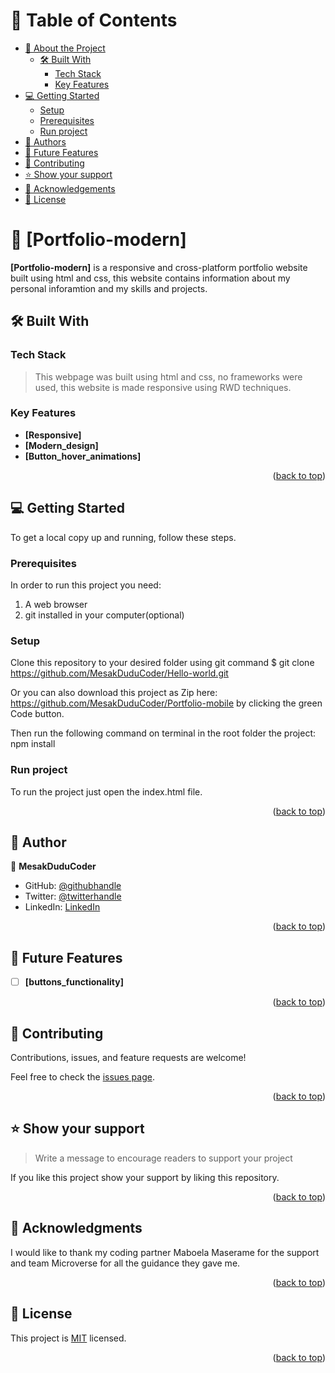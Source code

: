<a name="readme-top"></a>

<!-- TABLE OF CONTENTS -->

# 📗 Table of Contents

- [📖 About the Project](#about-project)
  - [🛠 Built With](#built-with)
    - [Tech Stack](#tech-stack)
    - [Key Features](#key-features)
- [💻 Getting Started](#getting-started)
  - [Setup](#setup)
  - [Prerequisites](#prerequisites)
  - [Run project](#run-tests)
- [👥 Authors](#authors)
- [🔭 Future Features](#future-features)
- [🤝 Contributing](#contributing)
- [⭐️ Show your support](#support)
- [🙏 Acknowledgements](#acknowledgements)
- [📝 License](#license)

<!-- PROJECT DESCRIPTION -->

# 📖 [Portfolio-modern] <a name="about-project"></a>

**[Portfolio-modern]** is a responsive and cross-platform portfolio website built using html and css, this website contains information about my personal inforamtion and my skills and projects.

## 🛠 Built With <a name="built-with"></a>

### Tech Stack <a name="tech-stack"></a>

> This webpage was built using html and css, no frameworks were used, this website is made responsive using RWD techniques.

<!-- Features -->

### Key Features <a name="key-features"></a>

- **[Responsive]**
- **[Modern_design]**
- **[Button_hover_animations]**

<p align="right">(<a href="#readme-top">back to top</a>)</p>

<!-- GETTING STARTED -->

## 💻 Getting Started <a name="getting-started"></a>

To get a local copy up and running, follow these steps.

### Prerequisites

In order to run this project you need:

1. A web browser
2. git installed in your computer(optional)

### Setup

Clone this repository to your desired folder using git command
$ git clone https://github.com/MesakDuduCoder/Hello-world.git

Or you can also download this project as Zip here: 
https://github.com/MesakDuduCoder/Portfolio-mobile
by clicking the green Code button.

Then run the following command on terminal in the root folder the project:
npm install

### Run project

To run the project just open the index.html file.

<p align="right">(<a href="#readme-top">back to top</a>)</p>

<!-- AUTHORS -->

## 👥 Author <a name="authors"></a>

👤 **MesakDuduCoder**

- GitHub: [@githubhandle](https://github.com/MesakDuduCoder)
- Twitter: [@twitterhandle](https://twitter.com/Mesak22812376)
- LinkedIn: [LinkedIn](https://linkedin.com/in/mesak-lalrindika-77480b22b)

<p align="right">(<a href="#readme-top">back to top</a>)</p>

<!-- FUTURE FEATURES -->

## 🔭 Future Features <a name="future-features"></a>

- [ ] **[buttons_functionality]**

<p align="right">(<a href="#readme-top">back to top</a>)</p>

<!-- CONTRIBUTING -->

## 🤝 Contributing <a name="contributing"></a>

Contributions, issues, and feature requests are welcome!

Feel free to check the [issues page](../../issues/).

<p align="right">(<a href="#readme-top">back to top</a>)</p>

<!-- SUPPORT -->

## ⭐️ Show your support <a name="support"></a>

> Write a message to encourage readers to support your project

If you like this project show your support by liking this repository.

<p align="right">(<a href="#readme-top">back to top</a>)</p>

<!-- ACKNOWLEDGEMENTS -->

## 🙏 Acknowledgments <a name="acknowledgements"></a>

I would like to thank my coding partner Maboela Maserame for the support and team Microverse for all the guidance they gave me.

<p align="right">(<a href="#readme-top">back to top</a>)</p>

<!-- LICENSE -->

## 📝 License <a name="license"></a>

This project is [MIT](./LICENSE) licensed.

<p align="right">(<a href="#readme-top">back to top</a>)</p>
